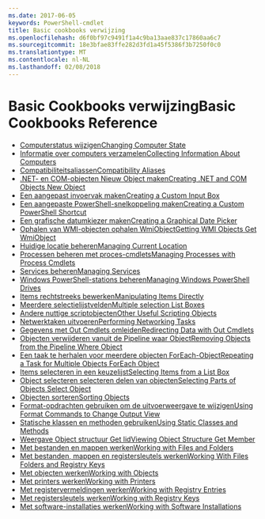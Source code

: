 ```yaml
---
ms.date: 2017-06-05
keywords: PowerShell-cmdlet
title: Basic cookbooks verwijzing
ms.openlocfilehash: d6f0bf97c9491f1a4c9ba13aae837c17860aa6c7
ms.sourcegitcommit: 18e3bfae83ffe282d3fd1a45f5386f3b7250f0c0
ms.translationtype: MT
ms.contentlocale: nl-NL
ms.lasthandoff: 02/08/2018
---
```

# <a name="basic-cookbooks-reference"></a><span data-ttu-id="8530a-103">Basic Cookbooks verwijzing</span><span class="sxs-lookup"><span data-stu-id="8530a-103">Basic Cookbooks Reference</span></span>

- [<span data-ttu-id="8530a-104">Computerstatus wijzigen</span><span class="sxs-lookup"><span data-stu-id="8530a-104">Changing Computer State</span></span>](Changing-Computer-State.md)
- [<span data-ttu-id="8530a-105">Informatie over computers verzamelen</span><span class="sxs-lookup"><span data-stu-id="8530a-105">Collecting Information About Computers</span></span>](Collecting-Information-About-Computers.md)
- [<span data-ttu-id="8530a-106">Compatibiliteitsaliassen</span><span class="sxs-lookup"><span data-stu-id="8530a-106">Compatibility Aliases</span></span>](Appendix-1---Compatibility-Aliases.md)
- [<span data-ttu-id="8530a-107">.NET- en COM-objecten Nieuw Object maken</span><span class="sxs-lookup"><span data-stu-id="8530a-107">Creating .NET and COM Objects  New Object </span></span>](Creating-.NET-and-COM-Objects--New-Object-.md)
- [<span data-ttu-id="8530a-108">Een aangepast invoervak maken</span><span class="sxs-lookup"><span data-stu-id="8530a-108">Creating a Custom Input Box</span></span>](Creating-a-Custom-Input-Box.md)
- [<span data-ttu-id="8530a-109">Een aangepaste PowerShell-snelkoppeling maken</span><span class="sxs-lookup"><span data-stu-id="8530a-109">Creating a Custom PowerShell Shortcut</span></span>](Appendix-2---Creating-a-Custom-PowerShell-Shortcut.md)
- [<span data-ttu-id="8530a-110">Een grafische datumkiezer maken</span><span class="sxs-lookup"><span data-stu-id="8530a-110">Creating a Graphical Date Picker</span></span>](Creating-a-Graphical-Date-Picker.md)
- [<span data-ttu-id="8530a-111">Ophalen van WMI-objecten ophalen WmiObject</span><span class="sxs-lookup"><span data-stu-id="8530a-111">Getting WMI Objects  Get WmiObject </span></span>](Getting-WMI-Objects--Get-WmiObject-.md)
- [<span data-ttu-id="8530a-112">Huidige locatie beheren</span><span class="sxs-lookup"><span data-stu-id="8530a-112">Managing Current Location</span></span>](Managing-Current-Location.md)
- [<span data-ttu-id="8530a-113">Processen beheren met proces-cmdlets</span><span class="sxs-lookup"><span data-stu-id="8530a-113">Managing Processes with Process Cmdlets</span></span>](Managing-Processes-with-Process-Cmdlets.md)
- [<span data-ttu-id="8530a-114">Services beheren</span><span class="sxs-lookup"><span data-stu-id="8530a-114">Managing Services</span></span>](Managing-Services.md)
- [<span data-ttu-id="8530a-115">Windows PowerShell-stations beheren</span><span class="sxs-lookup"><span data-stu-id="8530a-115">Managing Windows PowerShell Drives</span></span>](Managing-Windows-PowerShell-Drives.md)
- [<span data-ttu-id="8530a-116">Items rechtstreeks bewerken</span><span class="sxs-lookup"><span data-stu-id="8530a-116">Manipulating Items Directly</span></span>](Manipulating-Items-Directly.md)
- [<span data-ttu-id="8530a-117">Meerdere selectielijstvelden</span><span class="sxs-lookup"><span data-stu-id="8530a-117">Multiple selection List Boxes</span></span>](Multiple-selection-List-Boxes.md)
- [<span data-ttu-id="8530a-118">Andere nuttige scriptobjecten</span><span class="sxs-lookup"><span data-stu-id="8530a-118">Other Useful Scripting Objects</span></span>](Other-Useful-Scripting-Objects.md)
- [<span data-ttu-id="8530a-119">Netwerktaken uitvoeren</span><span class="sxs-lookup"><span data-stu-id="8530a-119">Performing Networking Tasks</span></span>](Performing-Networking-Tasks.md)
- [<span data-ttu-id="8530a-120">Gegevens met Out Cmdlets omleiden</span><span class="sxs-lookup"><span data-stu-id="8530a-120">Redirecting Data with Out   Cmdlets</span></span>](Redirecting-Data-with-Out---Cmdlets.md)
- [<span data-ttu-id="8530a-121">Objecten verwijderen vanuit de Pipeline waar Object</span><span class="sxs-lookup"><span data-stu-id="8530a-121">Removing Objects from the Pipeline  Where Object </span></span>](Removing-Objects-from-the-Pipeline--Where-Object-.md)
- [<span data-ttu-id="8530a-122">Een taak te herhalen voor meerdere objecten ForEach-Object</span><span class="sxs-lookup"><span data-stu-id="8530a-122">Repeating a Task for Multiple Objects  ForEach Object </span></span>](Repeating-a-Task-for-Multiple-Objects--ForEach-Object-.md)
- [<span data-ttu-id="8530a-123">Items selecteren in een keuzelijst</span><span class="sxs-lookup"><span data-stu-id="8530a-123">Selecting Items from a List Box</span></span>](Selecting-Items-from-a-List-Box.md)
- [<span data-ttu-id="8530a-124">Object selecteren selecteren delen van objecten</span><span class="sxs-lookup"><span data-stu-id="8530a-124">Selecting Parts of Objects  Select Object </span></span>](Selecting-Parts-of-Objects--Select-Object-.md)
- [<span data-ttu-id="8530a-125">Objecten sorteren</span><span class="sxs-lookup"><span data-stu-id="8530a-125">Sorting Objects</span></span>](Sorting-Objects.md)
- [<span data-ttu-id="8530a-126">Format-opdrachten gebruiken om de uitvoerweergave te wijzigen</span><span class="sxs-lookup"><span data-stu-id="8530a-126">Using Format Commands to Change Output View</span></span>](Using-Format-Commands-to-Change-Output-View.md)
- [<span data-ttu-id="8530a-127">Statische klassen en methoden gebruiken</span><span class="sxs-lookup"><span data-stu-id="8530a-127">Using Static Classes and Methods</span></span>](Using-Static-Classes-and-Methods.md)
- [<span data-ttu-id="8530a-128">Weergave Object structuur Get lid</span><span class="sxs-lookup"><span data-stu-id="8530a-128">Viewing Object Structure  Get Member </span></span>](Viewing-Object-Structure--Get-Member-.md)
- [<span data-ttu-id="8530a-129">Met bestanden en mappen werken</span><span class="sxs-lookup"><span data-stu-id="8530a-129">Working with Files and Folders</span></span>](Working-with-Files-and-Folders.md)
- [<span data-ttu-id="8530a-130">Met bestanden, mappen en registersleutels werken</span><span class="sxs-lookup"><span data-stu-id="8530a-130">Working With Files Folders and Registry Keys</span></span>](Working-With-Files-Folders-and-Registry-Keys.md)
- [<span data-ttu-id="8530a-131">Met objecten werken</span><span class="sxs-lookup"><span data-stu-id="8530a-131">Working with Objects</span></span>](Working-with-Objects.md)
- [<span data-ttu-id="8530a-132">Met printers werken</span><span class="sxs-lookup"><span data-stu-id="8530a-132">Working with Printers</span></span>](Working-with-Printers.md)
- [<span data-ttu-id="8530a-133">Met registervermeldingen werken</span><span class="sxs-lookup"><span data-stu-id="8530a-133">Working with Registry Entries</span></span>](Working-with-Registry-Entries.md)
- [<span data-ttu-id="8530a-134">Met registersleutels werken</span><span class="sxs-lookup"><span data-stu-id="8530a-134">Working with Registry Keys</span></span>](Working-with-Registry-Keys.md)
- [<span data-ttu-id="8530a-135">Met software-installaties werken</span><span class="sxs-lookup"><span data-stu-id="8530a-135">Working with Software Installations</span></span>](Working-with-Software-Installations.md)

